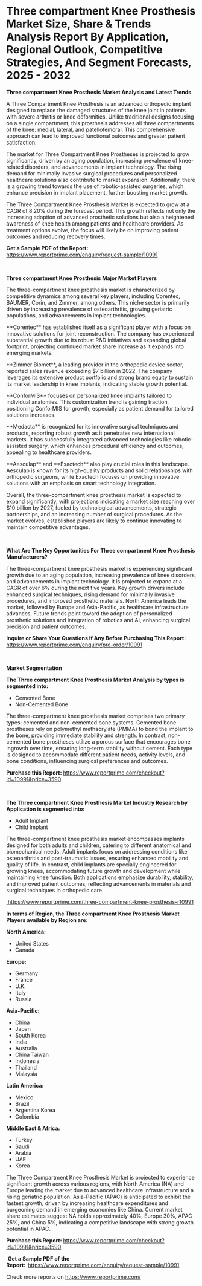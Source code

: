 <p><h1>Three compartment Knee Prosthesis Market Size, Share & Trends Analysis Report By Application, Regional Outlook, Competitive Strategies, And Segment Forecasts, 2025 - 2032</h1></p><p><strong>Three compartment Knee Prosthesis Market Analysis and Latest Trends</strong></p>
<p><p>A Three Compartment Knee Prosthesis is an advanced orthopedic implant designed to replace the damaged structures of the knee joint in patients with severe arthritis or knee deformities. Unlike traditional designs focusing on a single compartment, this prosthesis addresses all three compartments of the knee: medial, lateral, and patellofemoral. This comprehensive approach can lead to improved functional outcomes and greater patient satisfaction.</p><p>The market for Three Compartment Knee Prostheses is projected to grow significantly, driven by an aging population, increasing prevalence of knee-related disorders, and advancements in implant technology. The rising demand for minimally invasive surgical procedures and personalized healthcare solutions also contribute to market expansion. Additionally, there is a growing trend towards the use of robotic-assisted surgeries, which enhance precision in implant placement, further boosting market growth.</p><p>The Three Compartment Knee Prosthesis Market is expected to grow at a CAGR of 8.20% during the forecast period. This growth reflects not only the increasing adoption of advanced prosthetic solutions but also a heightened awareness of knee health among patients and healthcare providers. As treatment options evolve, the focus will likely be on improving patient outcomes and reducing recovery times.</p></p>
<p><strong>Get a Sample PDF of the Report:&nbsp;</strong> <a href="https://www.reportprime.com/enquiry/request-sample/10991?utm_campaign=2583&utm_medium=2&utm_source=Github&utm_content=ia&utm_term=20032025&utm_id=three-compartment-knee-prosthesis">https://www.reportprime.com/enquiry/request-sample/10991</a></p>
<p>&nbsp;</p>
<p><strong>Three compartment Knee Prosthesis Major Market Players</strong></p>
<p><p>The three-compartment knee prosthesis market is characterized by competitive dynamics among several key players, including Corentec, BAUMER, Corin, and Zimmer, among others. This niche sector is primarily driven by increasing prevalence of osteoarthritis, growing geriatric populations, and advancements in implant technologies.</p><p>**Corentec** has established itself as a significant player with a focus on innovative solutions for joint reconstruction. The company has experienced substantial growth due to its robust R&D initiatives and expanding global footprint, projecting continued market share increase as it expands into emerging markets.</p><p>**Zimmer Biomet**, a leading provider in the orthopedic device sector, reported sales revenue exceeding $7 billion in 2022. The company leverages its extensive product portfolio and strong brand equity to sustain its market leadership in knee implants, indicating stable growth potential.</p><p>**ConforMIS** focuses on personalized knee implants tailored to individual anatomies. This customization trend is gaining traction, positioning ConforMIS for growth, especially as patient demand for tailored solutions increases.</p><p>**Medacta** is recognized for its innovative surgical techniques and products, reporting robust growth as it penetrates new international markets. It has successfully integrated advanced technologies like robotic-assisted surgery, which enhances procedural efficiency and outcomes, appealing to healthcare providers.</p><p>**Aesculap** and **Exactech** also play crucial roles in this landscape. Aesculap is known for its high-quality products and solid relationships with orthopedic surgeons, while Exactech focuses on providing innovative solutions with an emphasis on smart technology integration.</p><p>Overall, the three-compartment knee prosthesis market is expected to expand significantly, with projections indicating a market size reaching over $10 billion by 2027, fueled by technological advancements, strategic partnerships, and an increasing number of surgical procedures. As the market evolves, established players are likely to continue innovating to maintain competitive advantages.</p></p>
<p>&nbsp;</p>
<p><strong>What Are The Key Opportunities For Three compartment Knee Prosthesis Manufacturers?</strong></p>
<p><p>The three-compartment knee prosthesis market is experiencing significant growth due to an aging population, increasing prevalence of knee disorders, and advancements in implant technology. It is projected to expand at a CAGR of over 6% during the next five years. Key growth drivers include enhanced surgical techniques, rising demand for minimally invasive procedures, and improved prosthetic materials. North America leads the market, followed by Europe and Asia-Pacific, as healthcare infrastructure advances. Future trends point toward the adoption of personalized prosthetic solutions and integration of robotics and AI, enhancing surgical precision and patient outcomes.</p></p>
<p><strong>Inquire or Share Your Questions If Any Before Purchasing This Report:</strong> <a href="https://www.reportprime.com/enquiry/pre-order/10991?utm_campaign=2583&utm_medium=2&utm_source=Github&utm_content=ia&utm_term=20032025&utm_id=three-compartment-knee-prosthesis">https://www.reportprime.com/enquiry/pre-order/10991</a></p>
<p>&nbsp;</p>
<p><strong>Market Segmentation</strong></p>
<p><strong>The Three compartment Knee Prosthesis Market Analysis by types is segmented into:</strong></p>
<p><ul><li>Cemented Bone</li><li>Non-Cemented Bone</li></ul></p>
<p><p>The three-compartment knee prosthesis market comprises two primary types: cemented and non-cemented bone systems. Cemented bone prostheses rely on polymethyl methacrylate (PMMA) to bond the implant to the bone, providing immediate stability and strength. In contrast, non-cemented bone prostheses utilize a porous surface that encourages bone ingrowth over time, ensuring long-term stability without cement. Each type is designed to accommodate different patient needs, activity levels, and bone conditions, influencing surgical preferences and outcomes.</p></p>
<p><strong>Purchase this Report:&nbsp;</strong><a href="https://www.reportprime.com/checkout?id=10991&price=3590&utm_campaign=2583&utm_medium=2&utm_source=Github&utm_content=ia&utm_term=20032025&utm_id=three-compartment-knee-prosthesis">https://www.reportprime.com/checkout?id=10991&price=3590</a></p>
<p>&nbsp;</p>
<p><strong>The Three compartment Knee Prosthesis Market Industry Research by Application is segmented into:</strong></p>
<p><ul><li>Adult Implant</li><li>Child Implant</li></ul></p>
<p><p>The three-compartment knee prosthesis market encompasses implants designed for both adults and children, catering to different anatomical and biomechanical needs. Adult implants focus on addressing conditions like osteoarthritis and post-traumatic issues, ensuring enhanced mobility and quality of life. In contrast, child implants are specially engineered for growing knees, accommodating future growth and development while maintaining knee function. Both applications emphasize durability, stability, and improved patient outcomes, reflecting advancements in materials and surgical techniques in orthopedic care.</p></p>
<p><a href="https://www.reportprime.com/three-compartment-knee-prosthesis-r10991?utm_campaign=2583&utm_medium=2&utm_source=Github&utm_content=ia&utm_term=20032025&utm_id=three-compartment-knee-prosthesis">&nbsp;https://www.reportprime.com/three-compartment-knee-prosthesis-r10991</a></p>
<p><strong>In terms of Region, the Three compartment Knee Prosthesis Market Players available by Region are:</strong></p>
<p>
    <p> <strong> North America: </strong>
        <ul>
            <li>United States</li>
            <li>Canada</li>
        </ul>
        </p> 
    <p> <strong> Europe: </strong>
        <ul>
            <li>Germany</li>
            <li>France</li>
            <li>U.K.</li>
            <li>Italy</li>
            <li>Russia</li>
        </ul>
        </p> 
    <p> <strong> Asia-Pacific: </strong>
        <ul>
            <li>China</li>
            <li>Japan</li>
            <li>South Korea</li>
            <li>India</li>
            <li>Australia</li>
            <li>China Taiwan</li>
            <li>Indonesia</li>
            <li>Thailand</li>
            <li>Malaysia</li>
        </ul>
        </p> 
    <p> <strong> Latin America: </strong>
        <ul>
            <li>Mexico</li>
            <li>Brazil</li>
            <li>Argentina Korea</li>
            <li>Colombia</li>
        </ul>
        </p> 
    <p> <strong> Middle East & Africa: </strong>
        <ul>
            <li>Turkey</li>
            <li>Saudi</li>
            <li>Arabia</li>
            <li>UAE</li>
            <li>Korea</li>
        </ul>
    </p>
    </p>
<p><p>The Three Compartment Knee Prosthesis Market is projected to experience significant growth across various regions, with North America (NA) and Europe leading the market due to advanced healthcare infrastructure and a rising geriatric population. Asia-Pacific (APAC) is anticipated to exhibit the fastest growth, driven by increasing healthcare expenditures and burgeoning demand in emerging economies like China. Current market share estimates suggest NA holds approximately 40%, Europe 30%, APAC 25%, and China 5%, indicating a competitive landscape with strong growth potential in APAC.</p></p>
<p><strong>Purchase this Report: </strong><a href="https://www.reportprime.com/checkout?id=10991&price=3590&utm_campaign=2583&utm_medium=2&utm_source=Github&utm_content=ia&utm_term=20032025&utm_id=three-compartment-knee-prosthesis">https://www.reportprime.com/checkout?id=10991&price=3590</a></p>
<p>&nbsp;<strong>Get a Sample PDF of the Report:&nbsp;&nbsp;</strong><a href="https://www.reportprime.com/enquiry/request-sample/10991?utm_campaign=2583&utm_medium=2&utm_source=Github&utm_content=ia&utm_term=20032025&utm_id=three-compartment-knee-prosthesis">https://www.reportprime.com/enquiry/request-sample/10991</a></p>
<p><strong></strong></p>
<p>Check more reports on <a href="https://www.reportprime.com/?utm_campaign=2583&utm_medium=2&utm_source=Github&utm_content=ia&utm_term=20032025&utm_id=three-compartment-knee-prosthesis">https://www.reportprime.com/</a></p>